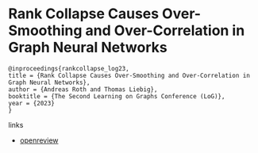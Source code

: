 # Rank Collapse Causes Over-Smoothing and Over-Correlation in Graph Neural Networks

```
@inproceedings{rankcollapse_log23,
title = {Rank Collapse Causes Over-Smoothing and Over-Correlation in Graph Neural Networks},
author = {Andreas Roth and Thomas Liebig},
booktitle = {The Second Learning on Graphs Conference (LoG)},
year = {2023}
}
```

links
- [openreview](https://openreview.net/forum?id=9aIDdGm7a6)

